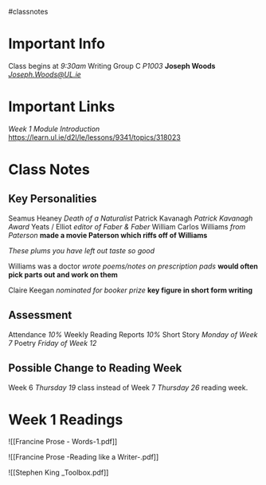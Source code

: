 #classnotes 

# Important Info

Class begins at *9:30am*
Writing Group C *P1003* **Joseph Woods** *Joseph.Woods@UL.ie*

# Important Links

*Week 1 Module Introduction*
https://learn.ul.ie/d2l/le/lessons/9341/topics/318023

# Class Notes

## Key Personalities

Seamus Heaney *Death of a Naturalist*
Patrick Kavanagh *Patrick Kavanagh Award*
Yeats / Elliot *editor of Faber & Faber*
William Carlos Williams *from Paterson* **made a movie Paterson which riffs off of Williams**

*These plums
you have left out 
taste so good*

Williams was a doctor *wrote poems/notes on prescription pads* **would often pick parts out and work on them**

Claire Keegan *nominated for booker prize* **key figure in short form writing**

## Assessment

Attendance *10%*
Weekly Reading Reports *10%*
Short Story *Monday of Week 7*
Poetry *Friday of Week 12*

## Possible Change to Reading Week

Week 6 *Thursday 19* class instead of Week 7 *Thursday 26* reading week.


# Week 1 Readings 

![[Francine Prose - Words-1.pdf]]


![[Francine Prose -Reading like a Writer-.pdf]]


![[Stephen King _Toolbox.pdf]]




